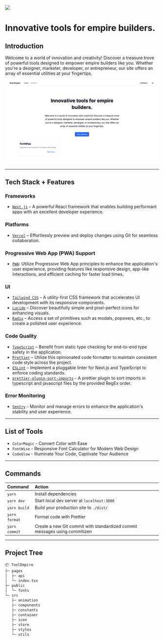 <img src="https://user-images.githubusercontent.com/67595548/218251346-eb5bfff6-51a5-4825-9aba-c46be656f14d.png" width="300">

# Innovative tools for empire builders.

## Introduction

Welcome to a world of innovation and creativity! Discover a treasure trove of powerful tools designed to empower empire builders like you. Whether you're a designer, marketer, developer, or entrepreneur, our site offers an array of essential utilities at your fingertips.

![ToolEmpire ScreenShot](/public/screenshot.png)

---

## Tech Stack + Features

### Frameworks

- [`Next.js`](https://nextjs.org/) – A powerful React framework that enables building performant apps with an excellent developer experience.

### Platforms

- [`Vercel`](https://vercel.com/) – Effortlessly preview and deploy changes using Git for seamless collaboration.

### Progressive Web App (PWA) Support

- [`PWA`](https://github.com/shadowwalker/next-pwa): Utilize Progressive Web App principles to enhance the application's user experience, providing features like responsive design, app-like interactions, and efficient caching for faster load times. 

### UI

- [`Tailwind CSS`](https://tailwindcss.com/) – A utility-first CSS framework that accelerates UI development with its responsive components.
- [`Lucide`](https://lucide.dev/) – Discover beautifully simple and pixel-perfect icons for enhancing visuals.
- [`Radix`](https://www.radix-ui.com/) – Access a set of primitives such as modals, popovers, etc., to create a polished user experience.

### Code Quality

- [`TypeScript`](https://www.typescriptlang.org/) – Benefit from static type checking for end-to-end type safety in the application.
- [`Prettier`](https://prettier.io/) – Utilize this opinionated code formatter to maintain consistent code style across the project.
- [`ESLint`](https://eslint.org/) – Implement a pluggable linter for Next.js and TypeScript to enforce coding standards.
- [`prettier-plugin-sort-imports`](https://github.com/trivago/prettier-plugin-sort-imports) - A prettier plugin to sort imports in typescript and javascript files by the provided RegEx order.

### Error Monitoring

- [`Sentry`]() - Monitor and manage errors to enhance the application's stability and user experience.

---

## List of Tools

- `ColorMagic` - Convert Color with Ease
- `FontWise` - Responsive Font Calculator for Modern Web Design
- `CodeGlow` - Illuminate Your Code, Captivate Your Audience

---

## Commands

| Command       | Action                                                                     |
| :------------ | :------------------------------------------------------------------------- |
| `yarn`        | Install dependencies                                                       |
| `yarn dev`    | Start local dev server at `localhost:3000`                                 |
| `yarn build`  | Build your production site to `./dist/`                                    |
| `yarn format` | 	Format code with Prettier                                                |
| `yarn commit` | Create a new Git commit with standardized commit messages using commitizen |


---

## Project Tree

```
📦 ToolEmpire
├─ pages
│  ├─ api
│  └─ index.tsx
├─ public
│  └─ fonts
└─ src
   ├─ animation
   ├─ components
   ├─ constants
   ├─ container
   ├─ icon
   ├─ store
   ├─ styles
   └─ utils
```
